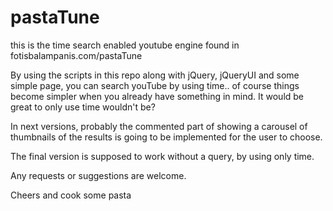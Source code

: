 # pastaTune
this is the time search enabled youtube engine found in fotisbalampanis.com/pastaTune

By using the scripts in this repo along with jQuery, jQueryUI and some simple page,
you can search youTube by using time.. of course things become simpler when you already have something in mind.
It would be great to only use time wouldn't be?

In next versions, probably the commented part of showing a carousel of thumbnails of the results is going to be implemented for the user to choose.

The final version is supposed to work without a query, by using only time.

Any requests or suggestions are welcome.

Cheers and cook some pasta
